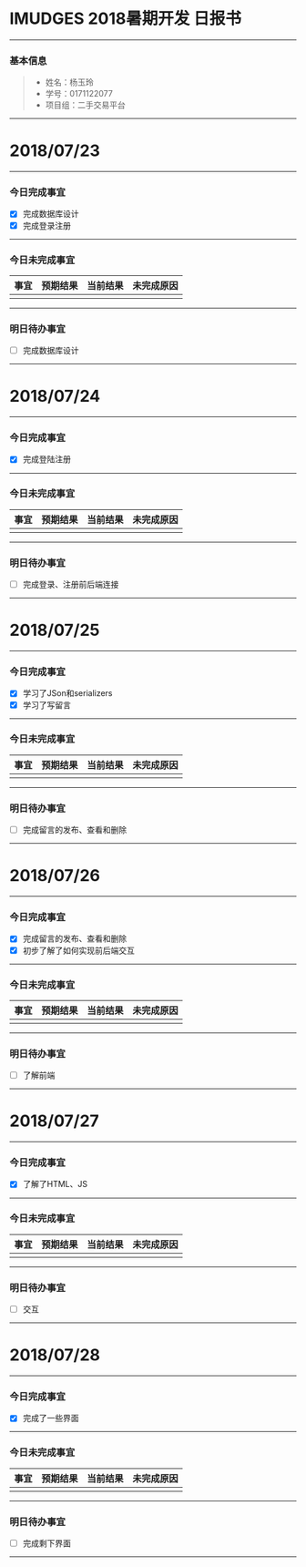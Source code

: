 # IMUDGES 2018暑期开发 日报书
-------

### 基本信息
> * 姓名：杨玉玲
> * 学号：0171122077
> * 项目组：二手交易平台
-------

# 2018/07/23

-------

### 今日完成事宜
- [x]  完成数据库设计
- [x]  完成登录注册

-----
### 今日未完成事宜


| 事宜     |预期结果| 当前结果  | 未完成原因   | 
| --------   | -----:  | -----:  | :----:  |
|    |   |   |   |

------
### 明日待办事宜
- [ ] 完成数据库设计
-------


# 2018/07/24

-------

### 今日完成事宜
- [x]  完成登陆注册

-----
### 今日未完成事宜


| 事宜     |预期结果| 当前结果  | 未完成原因   | 
| --------   | -----:  | -----:  | :----:  |
|    |   |   |   |


------
### 明日待办事宜
- [ ] 完成登录、注册前后端连接
-------

# 2018/07/25

-------

### 今日完成事宜
- [x]  学习了JSon和serializers
- [x]  学习了写留言

-----
### 今日未完成事宜


| 事宜     |预期结果| 当前结果  | 未完成原因   | 
| --------   | -----:  | -----:  | :----:  |
|    |   |   |   |


------
### 明日待办事宜
- [ ] 完成留言的发布、查看和删除
-------

# 2018/07/26

-------

### 今日完成事宜
- [x]  完成留言的发布、查看和删除
- [x]  初步了解了如何实现前后端交互

-----
### 今日未完成事宜


| 事宜     |预期结果| 当前结果  | 未完成原因   | 
| --------   | -----:  | -----:  | :----:  |
|    |   |   |   |


------
### 明日待办事宜
- [ ] 了解前端
-------

# 2018/07/27

-------

### 今日完成事宜
- [x]  了解了HTML、JS

-----
### 今日未完成事宜


| 事宜     |预期结果| 当前结果  | 未完成原因   | 
| --------   | -----:  | -----:  | :----:  |
|    |   |   |   |


------
### 明日待办事宜
- [ ] 交互
-------

# 2018/07/28

-------

### 今日完成事宜
- [x]  完成了一些界面

-----
### 今日未完成事宜


| 事宜     |预期结果| 当前结果  | 未完成原因   | 
| --------   | -----:  | -----:  | :----:  |
|    |   |   |   |


------
### 明日待办事宜
- [ ] 完成剩下界面
-------
